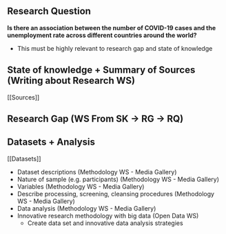 ## Research Question
**Is there an association between the number of COVID-19 cases and the unemployment rate across different countries around the world?**
- This must be highly relevant to research gap and state of knowledge


## State of knowledge + Summary of Sources (Writing about Research WS)
[[Sources]]


## Research Gap (WS From SK -> RG -> RQ)


## Datasets + Analysis
[[Datasets]]
- Dataset descriptions (Methodology WS - Media Gallery)
- Nature of sample (e.g. participants) (Methodology WS - Media Gallery)
- Variables (Methodology WS - Media Gallery)
- Describe processing, screening, cleansing procedures (Methodology WS - Media Gallery)
- Data analysis (Methodology WS - Media Gallery)
- Innovative research methodology with big data (Open Data WS)
    - Create data set and innovative data analysis strategies
